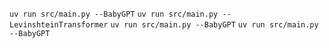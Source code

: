 `uv run src/main.py --BabyGPT`
`uv run src/main.py --LevinshteinTransformer`
`uv run src/main.py --BabyGPT`
`uv run src/main.py --BabyGPT`

